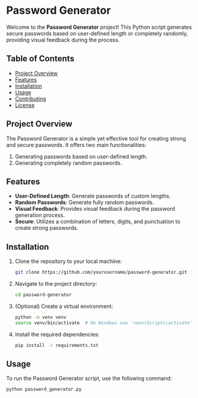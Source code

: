 # Password Generator

Welcome to the **Password Generator** project! This Python script generates secure passwords based on user-defined length or completely randomly, providing visual feedback during the process.

## Table of Contents
- [Project Overview](#project-overview)
- [Features](#features)
- [Installation](#installation)
- [Usage](#usage)
- [Contributing](#contributing)
- [License](#license)

## Project Overview

The Password Generator is a simple yet effective tool for creating strong and secure passwords. It offers two main functionalities:
1. Generating passwords based on user-defined length.
2. Generating completely random passwords.

## Features

- **User-Defined Length**: Generate passwords of custom lengths.
- **Random Passwords**: Generate fully random passwords.
- **Visual Feedback**: Provides visual feedback during the password generation process.
- **Secure**: Utilizes a combination of letters, digits, and punctuation to create strong passwords.

## Installation

1. Clone the repository to your local machine:
    ```sh
    git clone https://github.com/yourusername/password-generator.git
    ```
2. Navigate to the project directory:
    ```sh
    cd password-generator
    ```
3. (Optional) Create a virtual environment:
    ```sh
    python -m venv venv
    source venv/bin/activate  # On Windows use 'venv\Scripts\activate'
    ```
4. Install the required dependencies:
    ```sh
    pip install -r requirements.txt
    ```

## Usage

To run the Password Generator script, use the following command:
```sh
python password_generator.py
